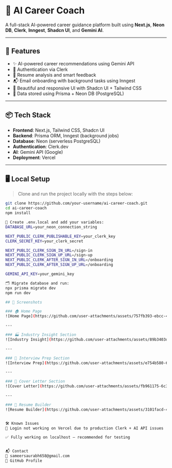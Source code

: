 # 🧠 AI Career Coach

A full-stack AI-powered career guidance platform built using **Next.js**, **Neon DB**, **Clerk**, **Inngest**, **Shadcn UI**, and **Gemini AI**.


---

## 🎯 Features

- ✨ AI-powered career recommendations using Gemini API
- 🔐 Authentication via Clerk
- 📄 Resume analysis and smart feedback
- 📬 Email onboarding with background tasks using Inngest
- 🎨 Beautiful and responsive UI with Shadcn UI + Tailwind CSS
- 🧾 Data stored using Prisma + Neon DB (PostgreSQL)

---

## 📦 Tech Stack

- **Frontend**: Next.js, Tailwind CSS, Shadcn UI
- **Backend**: Prisma ORM, Inngest (background jobs)
- **Database**: Neon (serverless PostgreSQL)
- **Authentication**: Clerk.dev
- **AI**: Gemini API (Google)
- **Deployment**: Vercel

---

## 🖥️ Local Setup

> Clone and run the project locally with the steps below:

```bash
git clone https://github.com/your-username/ai-career-coach.git
cd ai-career-coach
npm install

🔐 Create .env.local and add your variables:
DATABASE_URL=your_neon_connection_string

NEXT_PUBLIC_CLERK_PUBLISHABLE_KEY=your_clerk_key
CLERK_SECRET_KEY=your_clerk_secret

NEXT_PUBLIC_CLERK_SIGN_IN_URL=/sign-in
NEXT_PUBLIC_CLERK_SIGN_UP_URL=/sign-up
NEXT_PUBLIC_CLERK_AFTER_SIGN_IN_URL=/onboarding
NEXT_PUBLIC_CLERK_AFTER_SIGN_UP_URL=/onboarding

GEMINI_API_KEY=your_gemini_key

🗂 Migrate database and run:
npx prisma migrate dev
npm run dev

## 📸 Screenshots

### 🏠 Home Page
![Home Page](https://github.com/user-attachments/assets/757fb393-ebcc-4d3f-8ecd-d63cfcf57c13)

---

### 🏭 Industry Insight Section
![Industry Insight](https://github.com/user-attachments/assets/89b3403d-88ac-4b3e-a6ba-a910bac88c51)

---

### 🎯 Interview Prep Section
![Interview Prep](https://github.com/user-attachments/assets/e754b580-6d43-47ae-aa8f-f753cba87950)

---

### 📝 Cover Letter Section
![Cover Letter](https://github.com/user-attachments/assets/fb961175-6c35-40f0-9cde-005bcbb98cf6)

---

### 📄 Resume Builder
![Resume Builder](https://github.com/user-attachments/assets/3101facd-4e89-46d3-a06c-68e5baedd988)


🛠️ Known Issues
🔐 Login not working on Vercel due to production Clerk + AI API issues

✅ Fully working on localhost — recommended for testing


📬 Contact
📧 sameersaurabh658@gmail.com
🔗 GitHub Profile

 


 

